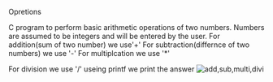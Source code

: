 Opretions

C program to perform basic arithmetic operations of two numbers. 
Numbers are assumed to be integers and will be entered by the user.
For addition(sum of two number) we use'+'
For subtraction(differnce of two numbers) we use '-'
For multiplcation we use '*'

For division we use '/'
useing printf we print the answer
![add,sub,multi,divi](https://user-images.githubusercontent.com/124857336/230785913-e6dfa7bd-26ce-4b2b-8180-869fdd616cff.JPG)
